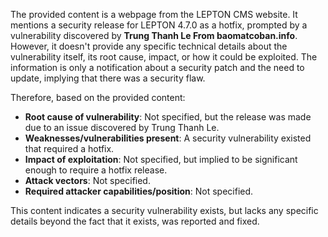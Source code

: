 The provided content is a webpage from the LEPTON CMS website. It mentions a security release for LEPTON 4.7.0 as a hotfix, prompted by a vulnerability discovered by **Trung Thanh Le From baomatcoban.info**. However, it doesn't provide any specific technical details about the vulnerability itself, its root cause, impact, or how it could be exploited. The information is only a notification about a security patch and the need to update, implying that there was a security flaw. 

Therefore, based on the provided content:

- **Root cause of vulnerability**: Not specified, but the release was made due to an issue discovered by Trung Thanh Le.
- **Weaknesses/vulnerabilities present**: A security vulnerability existed that required a hotfix.
- **Impact of exploitation**: Not specified, but implied to be significant enough to require a hotfix release.
- **Attack vectors**: Not specified.
- **Required attacker capabilities/position**: Not specified.

This content indicates a security vulnerability exists, but lacks any specific details beyond the fact that it exists, was reported and fixed.